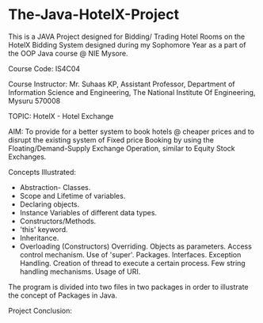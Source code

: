 # The-Java-HotelX-Project
This is a JAVA Project designed for Bidding/ Trading Hotel Rooms on the HotelX Bidding System designed during my Sophomore Year as a part of the OOP Java course @ NIE Mysore.

Course Code: IS4C04

Course Instructor: Mr. Suhaas KP, Assistant Professor, Department of Information Science and Engineering, The National Institute Of Engineering, Mysuru 570008

TOPIC: HotelX - Hotel Exchange

AIM: To provide for a better system to book hotels @ cheaper prices and to disrupt the existing system of Fixed price Booking by using the Floating/Demand-Supply Exchange Operation, similar to Equity Stock Exchanges.

Concepts Illustrated:
* Abstraction- Classes.
* Scope and Lifetime of variables.
* Declaring objects.
* Instance Variables of different data types.
* Constructors/Methods.
* 'this' keyword.
* Inheritance.
* Overloading (Constructors)
Overriding.
Objects as parameters.
Access control mechanism.
Use of 'super'.
Packages.
Interfaces.
Exception Handling.
Creation of thread to execute a certain process.
Few string handling mechanisms.
Usage of URI.

The program is divided into two files in two packages in order to illustrate the concept of Packages in Java.

Project Conclusion:
